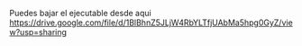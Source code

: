 Puedes bajar el ejecutable desde aqui 
https://drive.google.com/file/d/1BlBhnZ5JLjW4RbYLTfjUAbMa5hpg0GyZ/view?usp=sharing
